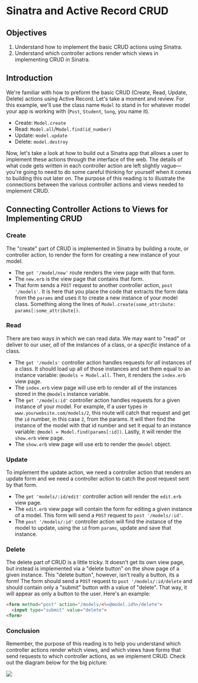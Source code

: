 # Sinatra and Active Record CRUD

## Objectives

1. Understand how to implement the basic CRUD actions using Sinatra. 
2. Understand which controller actions render which views in implementing CRUD in Sinatra. 

## Introduction

We're familiar with how to preform the basic CRUD (Create, Read, Update, Delete) actions using Active Record. Let's take a moment and review. For this example, we'll use the class name `Model` to stand in for whatever model your app is working with (`Post`, `Student`, `Song`, you name it). 

* Create: `Model.create`
* Read: `Model.all`/`Model.find(id_number)`
* Update: `model.update`
* Delete: `model.destroy`

Now, let's take a look at how to build out a Sinatra app that allows a user to implement these actions through the interface of the web. The details of what code gets written in each controller action are left slightly vague––you're going to need to do some careful thinking for yourself when it comes to building this out later on. The purpose of this reading is to illustrate the connections between the various controller actions and views needed to implement CRUD. 

## Connecting Controller Actions to Views for Implementing CRUD

### Create

The "create" part of CRUD is implemented in Sinatra by building a route, or controller action, to render the form for creating a new instance of your model. 

* The `get '/model/new'` route renders the view page with that form. 
* The `new.erb` is the view page that contains that form. 
* That form sends a `POST` request to another controller action, `post '/models'`. It is here that you place the code that extracts the form data from the `params` and uses it to create a new instance of your model class. Something along the lines of `Model.create(some_attribute: params[:some_attribute])`. 

### Read

There are two ways in which we can read data. We may want to "read" or deliver to our user, *all* of the instances of a class, or a *specific* instance of a class. 

* The `get '/models'` controller action handles requests for *all* instances of a class. It should load up all of those instances and set them equal to an instance variable: `@models = Model.all`. Then, it renders the `index.erb` view page. 
* The `index.erb` view page will use erb to render all of the instances stored in the `@models` instance variable. 
* The `get '/models:id'` controller action handles requests for a given instance of your model. For example, if a user types in `www.yourwebsite.com/models/2`, this route will catch that request and get the `id` number, in this case `2`, from the params. It will then find the instance of the model with that id number and set it equal to an instance variable: `@model = Model.find(params[:id])`. Lastly, it will render the `show.erb` view page. 
* The `show.erb` view page will use erb to render the `@model` object. 

### Update

To implement the update action, we need a controller action that renders an update form and we need a controller action to catch the post request sent by that form. 

* The `get 'models/:id/edit'` controller action will render the `edit.erb` view page. 
* The `edit.erb` view page will contain the form for editing a given instance of a model. This form will send a `POST` request to `post '/models/:id'`. 
* The `post '/models/:id'` controller action will find the instance of the model to update, using the `id` from `params`, update and save that instance. 

### Delete

The delete part of CRUD is a little tricky. It doesn't get its own view page, but instead is implemented via a "delete button" on the show page of a given instance. This "delete button", however, isn't really a button, its a form! The form should send a `POST` request to `post '/models/:id/delete` and should contain only a "submit" button with a value of "delete". That way, it will appear as only a button to the user. Here's an example:

```html
<form method="post" action="/models/<%=@model.id%>/delete">
  <input type="submit" value="delete">
<form>
```
### Conclusion

Remember, the purpose of this reading is to help you understand which controller actions render which views, and which views have forms that send requests to which controller actions, as we implement CRUD. Check out the diagram below for the big picture:

![](http://readme-pics.s3.amazonaws.com/Screen%20Shot%202015-12-28%20at%2010.49.31%20AM.png)













